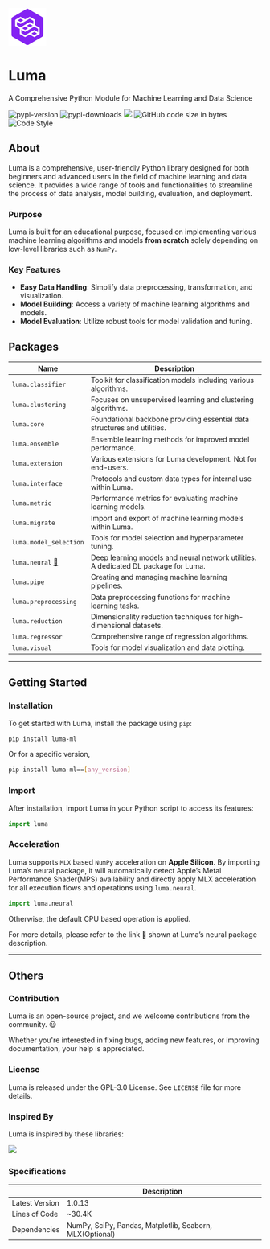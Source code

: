 <img src="https://github.com/ChanLumerico/luma/raw/main/others/luma.png" alt="logo" width="75" height="75">

# Luma

A Comprehensive Python Module for Machine Learning and Data Science

<img alt="pypi-version" src="https://img.shields.io/pypi/v/luma-ml?logo=python&logoColor=white&color=blue">
<img alt="pypi-downloads" src="https://img.shields.io/pypi/dm/luma-ml">
<img src="https://img.shields.io/badge/total downloads-9.84k-red">
<img alt="GitHub code size in bytes" src="https://img.shields.io/github/languages/code-size/ChanLumerico/luma?color=yellow">
<img alt="Code Style" src="https://img.shields.io/badge/code%20style-black-000000.svg">

## About

Luma is a comprehensive, user-friendly Python library designed for both beginners
and advanced users in the field of machine learning and data science. It provides
a wide range of tools and functionalities to streamline the process of data analysis,
model building, evaluation, and deployment.

### Purpose

Luma is built for an educational purpose, focused on implementing various machine learning algorithms and models **from scratch** solely depending on low-level libraries such as `NumPy`.

### Key Features

- **Easy Data Handling**: Simplify data preprocessing, transformation, and visualization.
- **Model Building**: Access a variety of machine learning algorithms and models.
- **Model Evaluation**: Utilize robust tools for model validation and tuning.

## Packages

| Name | Description |
| --- | --- |
| `luma.classifier` | Toolkit for classification models including various algorithms. |
| `luma.clustering` | Focuses on unsupervised learning and clustering algorithms. |
| `luma.core` | Foundational backbone providing essential data structures and utilities. |
| `luma.ensemble` | Ensemble learning methods for improved model performance. |
| `luma.extension` | Various extensions for Luma development. Not for end-users. |
| `luma.interface` | Protocols and custom data types for internal use within Luma. |
| `luma.metric` | Performance metrics for evaluating machine learning models. |
| `luma.migrate` | Import and export of machine learning models within Luma. |
| `luma.model_selection` | Tools for model selection and hyperparameter tuning. |
| `luma.neural` [🔗](https://github.com/ChanLumerico/luma/blob/main/luma/neural/README.md) | Deep learning models and neural network utilities. A dedicated DL package for Luma. |
| `luma.pipe` | Creating and managing machine learning pipelines. |
| `luma.preprocessing` | Data preprocessing functions for machine learning tasks. |
| `luma.reduction` | Dimensionality reduction techniques for high-dimensional datasets. |
| `luma.regressor` | Comprehensive range of regression algorithms. |
| `luma.visual` | Tools for model visualization and data plotting. |

---

## Getting Started

### Installation

To get started with Luma, install the package using `pip`:

```bash
pip install luma-ml
```

Or for a specific version,

```bash
pip install luma-ml==[any_version]
```

### Import

After installation, import Luma in your Python script to access its features:

```python
import luma
```

### Acceleration

Luma supports `MLX` based `NumPy` acceleration on **Apple Silicon**. By importing Luma’s neural package, it will automatically detect Apple’s Metal Performance Shader(MPS) availability and directly apply MLX acceleration for all execution flows and operations using `luma.neural`.

```python
import luma.neural
```

Otherwise, the default CPU based operation is applied.

For more details, please refer to the link 🔗 shown at Luma’s neural package description.

---

## Others

### Contribution

Luma is an open-source project, and we welcome contributions from the community. 😃

Whether you're interested in fixing bugs, adding new features, or improving documentation, your help is appreciated.

### License

Luma is released under the GPL-3.0 License. See `LICENSE` file for more details.

### Inspired By

Luma is inspired by these libraries:

<img src="https://skillicons.dev/icons?i=sklearn,pytorch,tensorflow">

### Specifications

| | Description |
| --- | --- |
| Latest Version | 1.0.13 |
| Lines of Code | ~30.4K |
| Dependencies | NumPy, SciPy, Pandas, Matplotlib, Seaborn, MLX(Optional) |